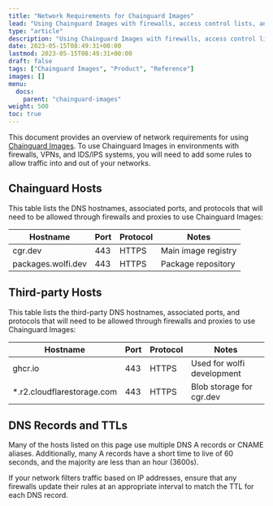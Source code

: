 ```yaml
---
title: "Network Requirements for Chainguard Images"
lead: "Using Chainguard Images with firewalls, access control lists, and proxies"
type: "article"
description: "Using Chainguard Images with firewalls, access control lists, and proxies"
date: 2023-05-15T08:49:31+00:00
lastmod: 2023-05-15T08:49:31+00:00
draft: false
tags: ["Chainguard Images", "Product", "Reference"]
images: []
menu:
  docs:
    parent: "chainguard-images"
weight: 500
toc: true
---
```


This document provides an overview of network requirements  for using [Chainguard Images](https://www.chainguard.dev/chainguard-images?utm_source=docs). To use Chainguard Images in environments with firewalls, VPNs, and IDS/IPS systems, you will need to add some rules to allow traffic into and out of your networks.

## Chainguard Hosts

This table lists the DNS hostnames, associated ports, and protocols that will need to be allowed through firewalls and proxies to use Chainguard Images:

| Hostname |Port |Protocol | Notes |
|----------|-----|---------|-------|
| cgr.dev | 443 | HTTPS | Main image registry|
| packages.wolfi.dev | 443 | HTTPS | Package repository|

## Third-party Hosts

This table lists the third-party DNS hostnames, associated ports, and protocols that will need to be allowed through firewalls and proxies to use Chainguard Images:

| Hostname |Port |Protocol |Notes |
|----------|-----|---------|------|
| ghcr.io | 443 | HTTPS | Used for wolfi development|
| *.r2.cloudflarestorage.com | 443 | HTTPS | Blob storage for cgr.dev|

## DNS Records and TTLs

Many of the hosts listed on this page use multiple DNS A records or CNAME aliases. Additionally, many A records have a short time to live of 60 seconds, and the majority are less than an hour (3600s).

If your network filters traffic based on IP addresses, ensure that any firewalls update their rules at an appropriate interval to match the TTL for each DNS record.
